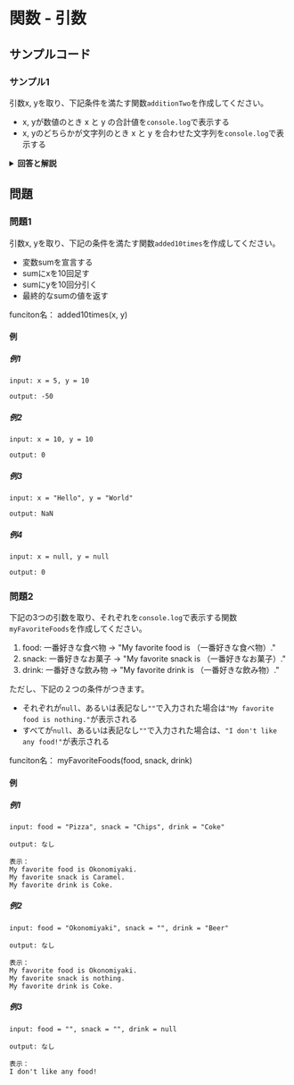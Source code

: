 
# 関数 - 引数

## サンプルコード

### サンプル1

引数x, yを取り、下記条件を満たす関数``additionTwo``を作成してください。

* x, yが数値のとき x と y の合計値を``console.log``で表示する
* x, yのどちらかが文字列のとき x と y を合わせた文字列を``console.log``で表示する

<details><summary><b>回答と解説</b></summary>

#### 回答

```javascript
function additionTwo(x, y) {
    console.log(x + y)
}
```

#### 解説

JavaScriptでは、関数を定義する際、いくつでも引数を設定することができます。

もし今回の関数を呼び出す際、下記のように片方に何も入れなかった場合は、``undefined``が引数yとして渡されます。
``additionTwo("1") //=> 1undefined``

</details>

## 問題



### 問題1

引数x, yを取り、下記の条件を満たす関数``added10times``を作成してください。

* 変数sumを宣言する
* sumにxを10回足す
* sumにyを10回分引く
* 最終的なsumの値を返す

funciton名： added10times(x, y)

#### 例

##### 例1

```
input: x = 5, y = 10

output: -50
```


##### 例2

```
input: x = 10, y = 10

output: 0
```

##### 例3

```
input: x = "Hello", y = "World"

output: NaN
```

##### 例4

```
input: x = null, y = null

output: 0
```


### 問題2

下記の3つの引数を取り、それぞれを``console.log``で表示する関数``myFavoriteFoods``を作成してください。

1. food: 一番好きな食べ物 -> "My favorite food is （一番好きな食べ物）."
2. snack: 一番好きなお菓子 -> "My favorite snack is （一番好きなお菓子）."
3. drink: 一番好きな飲み物 -> "My favorite drink is （一番好きな飲み物）."

ただし、下記の２つの条件がつきます。

* それぞれが``null``、あるいは表記なし``""``で入力された場合は``"My favorite food is nothing."``が表示される
* すべてが``null``、あるいは表記なし``""``で入力された場合は、``"I don't like any food!"``が表示される

funciton名： myFavoriteFoods(food, snack, drink)

#### 例

##### 例1

```
input: food = "Pizza", snack = "Chips", drink = "Coke"

output: なし

表示：
My favorite food is Okonomiyaki.
My favorite snack is Caramel.
My favorite drink is Coke.
```


##### 例2

```
input: food = "Okonomiyaki", snack = "", drink = "Beer"

output: なし

表示：
My favorite food is Okonomiyaki.
My favorite snack is nothing.
My favorite drink is Coke.
```

##### 例3


```
input: food = "", snack = "", drink = null

output: なし

表示：
I don't like any food!
```
